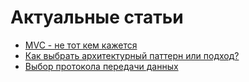 # Актуальные статьи

- [MVC - не тот кем кажется](mvc-review.md)
- [Как выбрать архитектурный паттерн или подход?](architect-style.md)
- [Выбор протокола передачи данных](transport-protocol.md)
